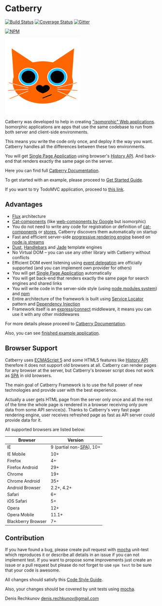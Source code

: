 # Catberry

[![Build Status](https://travis-ci.org/catberry/catberry.png?branch=master)](https://travis-ci.org/catberry/catberry) [![Coverage Status](https://coveralls.io/repos/catberry/catberry/badge.png?branch=develop)](https://coveralls.io/r/catberry/catberry?branch=develop)
[![Gitter](https://badges.gitter.im/Join%20Chat.svg)](https://gitter.im/catberry/catberry?utm_source=badge&utm_medium=badge&utm_campaign=pr-badge&utm_content=body_badge)

[![NPM](https://nodei.co/npm/catberry.png)](https://nodei.co/npm/catberry/)

![Catberry](https://raw.githubusercontent.com/catberry/catberry/master/docs/images/logo.png)

Catberry was developed to help in creating ["isomorphic" Web applications](https://github.com/catberry/catberry/blob/4.5.4/docs/index.md#isomorphic-applications).
Isomorphic applications are apps that use the same codebase to run from both
server and client-side environments.

This means you write the code only once, and deploy it the way you want.
Catberry handles all the differences between these two environments.

You will get
[Single Page Application](http://en.wikipedia.org/wiki/Single-page_application) 
using browser's
[History API](https://developer.mozilla.org/en-US/docs/Web/Guide/API/DOM/Manipulating_the_browser_history).
And back-end that renders exactly the same page on the server.

Here you can find full
[Catberry Documentation](https://github.com/catberry/catberry/blob/4.5.4/docs/index.md).

To get started with an example, please proceed to
[Get Started Guide](https://github.com/catberry/catberry/blob/4.5.4/docs/index.md#get-started).

If you want to try TodoMVC application, proceed to [this link](https://github.com/catberry/catberry-todomvc).

## Advantages
* [Flux](https://github.com/catberry/catberry/blob/4.5.4/docs/index.md#flux) architecture
* [Cat-components](https://github.com/catberry/catberry/blob/4.5.4/docs/index.md#cat-components) (like [web-components by Google](http://webcomponents.org/) but isomorphic)
* You do not need to write any code for registration or definition of
[cat-components](https://github.com/catberry/catberry/blob/4.5.4/docs/index.md#cat-components) or
[stores](https://github.com/catberry/catberry/blob/4.5.4/docs/index.md#stores),
Catberry discovers them automatically on startup
* Fast and efficient server-side [progressive rendering engine](http://www.phpied.com/progressive-rendering-via-multiple-flushes/) based on
[node.js streams](http://nodejs.org/api/stream.html#stream_api_for_stream_implementors)
* [Dust](https://github.com/catberry/catberry-dust),
[Handlebars](https://github.com/catberry/catberry-handlebars) and
[Jade](https://github.com/catberry/catberry-jade) template engines
* No Virtual DOM – you can use any other library with Catberry without conflicts
* Efficient DOM event listening using [event delegation](http://davidwalsh.name/event-delegate)
are officially supported (and you can implement own provider for others)
* You will get [Single Page Application](http://en.wikipedia.org/wiki/Single_Page_Application)
automatically
* You will get back-end that renders exactly the same page for search engines
and shared links
* You will write code in the server-side style
(using [node modules system](http://nodejs.org/api/modules.html#modules_modules)) and [npm](https://www.npmjs.org/)
* Entire architecture of the framework is built using
[Service Locator](https://github.com/catberry/catberry/blob/4.5.4/docs/index.md#service-locator)
pattern and 
[Dependency Injection](https://github.com/catberry/catberry/blob/4.5.4/docs/index.md#dependency-injection)
* Framework itself is an
[express](https://github.com/visionmedia/express)/[connect](https://github.com/senchalabs/connect) 
middleware, it means you can use it with any other middlewares

For more details please proceed to [Catberry Documentation](https://github.com/catberry/catberry/blob/4.5.4/docs/index.md).

Also, you can see [finished example application](https://github.com/catberry/catberry-cli/tree/master/templates/example).

## Browser Support
Catberry uses [ECMAScript 5](http://www.ecma-international.org/ecma-262/5.1/) 
and some HTML5 features like [History API](https://developer.mozilla.org/en-US/docs/Web/Guide/API/DOM/Manipulating_the_browser_history)
therefore it does not support old browsers at all. Catberry can render pages
for any browser at the server, but Catberry's browser script does not work
as [SPA](http://en.wikipedia.org/wiki/Single-page_application) in old browsers.

The main goal of Catberry Framework is to use the full power of new technologies
and provide user with the best experience.

Actually a user gets HTML page from the server only once and all the rest of the time
the whole page is rendered in a browser receiving only pure data from some
API service(s). Thanks to Catberry's very fast page rendering engine, 
user receives refreshed page as fast as API server could provide data for it.

All supported browsers are listed below:

| Browser			| Version		|
|-------------------|---------------|
| IE				| 9 (partial non-[SPA](http://en.wikipedia.org/wiki/Single-page_application)), 10+	|
| IE Mobile			| 10+			|
| Firefox 			| 4+			|
| Firefox Android	| 29+			|
| Chrome			| 19+			|
| Chrome Android	| 35+			|
| Android Browser	| 2.2+, 4.2+	|
| Safari			| 6+			|
| iOS Safari		| 5+			|
| Opera				| 12+			|
| Opera Mobile		| 11.1+			|
| Blackberry Browser| 7+			|

## Contribution
If you have found a bug, please create pull request with [mocha](https://www.npmjs.org/package/mocha) 
unit-test which reproduces it or describe all details in an issue if you can not
implement test. If you want to propose some improvements just create an issue or
a pull request but please do not forget to use `npm test` to be sure that your
code is awesome.

All changes should satisfy this [Code Style Guide](https://github.com/catberry/catberry/blob/4.5.4/docs/code-style-guide.md).

Also, your changes should be covered by unit tests using [mocha](https://www.npmjs.org/package/mocha).

Denis Rechkunov <denis.rechkunov@gmail.com>